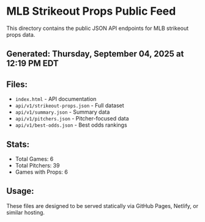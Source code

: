 # MLB Strikeout Props Public Feed

This directory contains the public JSON API endpoints for MLB strikeout props data.

## Generated: Thursday, September 04, 2025 at 12:19 PM EDT

## Files:
- `index.html` - API documentation
- `api/v1/strikeout-props.json` - Full dataset
- `api/v1/summary.json` - Summary data
- `api/v1/pitchers.json` - Pitcher-focused data  
- `api/v1/best-odds.json` - Best odds rankings

## Stats:
- Total Games: 6
- Total Pitchers: 39
- Games with Props: 6

## Usage:
These files are designed to be served statically via GitHub Pages, Netlify, or similar hosting.
